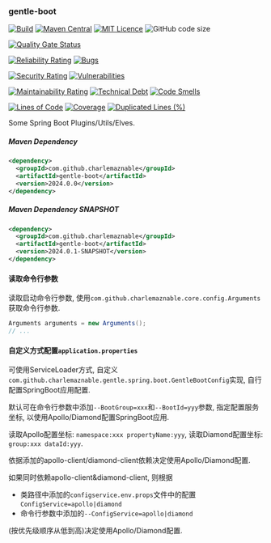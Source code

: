### gentle-boot

[![Build](https://github.com/CharLemAznable/gentle-boot/actions/workflows/build.yml/badge.svg)](https://github.com/CharLemAznable/gentle-boot/actions/workflows/build.yml)
[![Maven Central](https://maven-badges.herokuapp.com/maven-central/com.github.charlemaznable/gentle-boot/badge.svg)](https://maven-badges.herokuapp.com/maven-central/com.github.charlemaznable/gentle-boot/)
[![MIT Licence](https://badges.frapsoft.com/os/mit/mit.svg?v=103)](https://opensource.org/licenses/mit-license.php)
![GitHub code size](https://img.shields.io/github/languages/code-size/CharLemAznable/gentle-boot)

[![Quality Gate Status](https://sonarcloud.io/api/project_badges/measure?project=CharLemAznable_gentle-boot&metric=alert_status)](https://sonarcloud.io/dashboard?id=CharLemAznable_gentle-boot)

[![Reliability Rating](https://sonarcloud.io/api/project_badges/measure?project=CharLemAznable_gentle-boot&metric=reliability_rating)](https://sonarcloud.io/dashboard?id=CharLemAznable_gentle-boot)
[![Bugs](https://sonarcloud.io/api/project_badges/measure?project=CharLemAznable_gentle-boot&metric=bugs)](https://sonarcloud.io/dashboard?id=CharLemAznable_gentle-boot)

[![Security Rating](https://sonarcloud.io/api/project_badges/measure?project=CharLemAznable_gentle-boot&metric=security_rating)](https://sonarcloud.io/dashboard?id=CharLemAznable_gentle-boot)
[![Vulnerabilities](https://sonarcloud.io/api/project_badges/measure?project=CharLemAznable_gentle-boot&metric=vulnerabilities)](https://sonarcloud.io/dashboard?id=CharLemAznable_gentle-boot)

[![Maintainability Rating](https://sonarcloud.io/api/project_badges/measure?project=CharLemAznable_gentle-boot&metric=sqale_rating)](https://sonarcloud.io/dashboard?id=CharLemAznable_gentle-boot)
[![Technical Debt](https://sonarcloud.io/api/project_badges/measure?project=CharLemAznable_gentle-boot&metric=sqale_index)](https://sonarcloud.io/dashboard?id=CharLemAznable_gentle-boot)
[![Code Smells](https://sonarcloud.io/api/project_badges/measure?project=CharLemAznable_gentle-boot&metric=code_smells)](https://sonarcloud.io/dashboard?id=CharLemAznable_gentle-boot)

[![Lines of Code](https://sonarcloud.io/api/project_badges/measure?project=CharLemAznable_gentle-boot&metric=ncloc)](https://sonarcloud.io/dashboard?id=CharLemAznable_gentle-boot)
[![Coverage](https://sonarcloud.io/api/project_badges/measure?project=CharLemAznable_gentle-boot&metric=coverage)](https://sonarcloud.io/dashboard?id=CharLemAznable_gentle-boot)
[![Duplicated Lines (%)](https://sonarcloud.io/api/project_badges/measure?project=CharLemAznable_gentle-boot&metric=duplicated_lines_density)](https://sonarcloud.io/dashboard?id=CharLemAznable_gentle-boot)

Some Spring Boot Plugins/Utils/Elves.

##### Maven Dependency

```xml
<dependency>
  <groupId>com.github.charlemaznable</groupId>
  <artifactId>gentle-boot</artifactId>
  <version>2024.0.0</version>
</dependency>
```

##### Maven Dependency SNAPSHOT

```xml
<dependency>
  <groupId>com.github.charlemaznable</groupId>
  <artifactId>gentle-boot</artifactId>
  <version>2024.0.1-SNAPSHOT</version>
</dependency>
```

#### 读取命令行参数

读取启动命令行参数, 使用```com.github.charlemaznable.core.config.Arguments```获取命令行参数.

```java
Arguments arguments = new Arguments();
// ...
```

#### 自定义方式配置```application.properties```

可使用ServiceLoader方式, 自定义```com.github.charlemaznable.gentle.spring.boot.GentleBootConfig```实现, 自行配置SpringBoot应用配置.

默认可在命令行参数中添加```--BootGroup=xxx```和```--BootId=yyy```参数, 指定配置服务坐标, 以使用Apollo/Diamond配置SpringBoot应用.

读取Apollo配置坐标: ```namespace:xxx propertyName:yyy```, 读取Diamond配置坐标: ```group:xxx dataId:yyy```.

依据添加的apollo-client/diamond-client依赖决定使用Apollo/Diamond配置.

如果同时依赖apollo-client&diamond-client, 则根据
* 类路径中添加的```configservice.env.props```文件中的配置```ConfigService=apollo|diamond```
* 命令行参数中添加的```--ConfigService=apollo|diamond```

(按优先级顺序从低到高)决定使用Apollo/Diamond配置.
